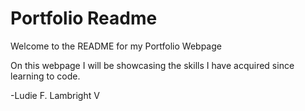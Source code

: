 # Portfolio Readme

Welcome to the README for my Portfolio Webpage

On this webpage I will be showcasing the skills I have acquired since learning to code.

-Ludie F. Lambright V